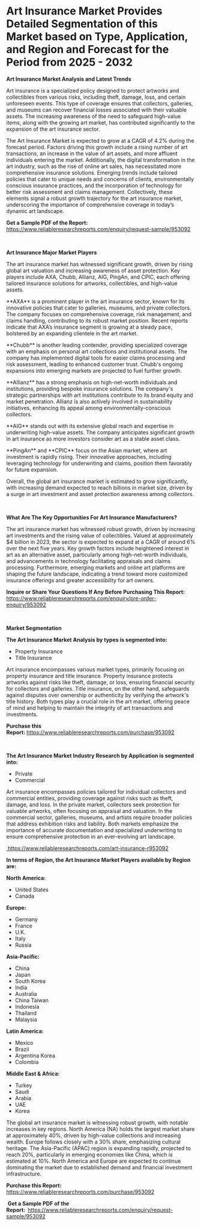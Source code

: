 <p><h1>Art Insurance Market Provides Detailed Segmentation of this Market based on Type, Application, and Region and Forecast for the Period from 2025 - 2032</h1></p><p><strong>Art Insurance Market Analysis and Latest Trends</strong></p>
<p><p>Art insurance is a specialized policy designed to protect artworks and collectibles from various risks, including theft, damage, loss, and certain unforeseen events. This type of coverage ensures that collectors, galleries, and museums can recover financial losses associated with their valuable assets. The increasing awareness of the need to safeguard high-value items, along with the growing art market, has contributed significantly to the expansion of the art insurance sector.</p><p>The Art Insurance Market is expected to grow at a CAGR of 4.2% during the forecast period. Factors driving this growth include a rising number of art transactions, an increase in the value of art assets, and more affluent individuals entering the market. Additionally, the digital transformation in the art industry, such as the rise of online art sales, has necessitated more comprehensive insurance solutions. Emerging trends include tailored policies that cater to unique needs and concerns of clients, environmentally conscious insurance practices, and the incorporation of technology for better risk assessment and claims management. Collectively, these elements signal a robust growth trajectory for the art insurance market, underscoring the importance of comprehensive coverage in today’s dynamic art landscape.</p></p>
<p><strong>Get a Sample PDF of the Report:&nbsp;</strong> <a href="https://www.reliableresearchreports.com/enquiry/request-sample/953092?utm_campaign=2840&utm_medium=2&utm_source=Github&utm_content=ia&utm_term=17042025&utm_id=art-insurance">https://www.reliableresearchreports.com/enquiry/request-sample/953092</a></p>
<p>&nbsp;</p>
<p><strong>Art Insurance Major Market Players</strong></p>
<p><p>The art insurance market has witnessed significant growth, driven by rising global art valuation and increasing awareness of asset protection. Key players include AXA, Chubb, Allianz, AIG, PingAn, and CPIC, each offering tailored insurance solutions for artworks, collectibles, and high-value assets.</p><p>**AXA** is a prominent player in the art insurance sector, known for its innovative policies that cater to galleries, museums, and private collectors. The company focuses on comprehensive coverage, risk management, and claims handling, contributing to its robust market position. Recent reports indicate that AXA’s insurance segment is growing at a steady pace, bolstered by an expanding clientele in the art market.</p><p>**Chubb** is another leading contender, providing specialized coverage with an emphasis on personal art collections and institutional assets. The company has implemented digital tools for easier claims processing and risk assessment, leading to enhanced customer trust. Chubb's ongoing expansions into emerging markets are projected to fuel further growth.</p><p>**Allianz** has a strong emphasis on high-net-worth individuals and institutions, providing bespoke insurance solutions. The company's strategic partnerships with art institutions contribute to its brand equity and market penetration. Allianz is also actively involved in sustainability initiatives, enhancing its appeal among environmentally-conscious collectors.</p><p>**AIG** stands out with its extensive global reach and expertise in underwriting high-value assets. The company anticipates significant growth in art insurance as more investors consider art as a stable asset class.</p><p>**PingAn** and **CPIC** focus on the Asian market, where art investment is rapidly rising. Their innovative approaches, including leveraging technology for underwriting and claims, position them favorably for future expansion.</p><p>Overall, the global art insurance market is estimated to grow significantly, with increasing demand expected to reach billions in market size, driven by a surge in art investment and asset protection awareness among collectors.</p></p>
<p>&nbsp;</p>
<p><strong>What Are The Key Opportunities For Art Insurance Manufacturers?</strong></p>
<p><p>The art insurance market has witnessed robust growth, driven by increasing art investments and the rising value of collectibles. Valued at approximately $4 billion in 2023, the sector is expected to expand at a CAGR of around 6% over the next five years. Key growth factors include heightened interest in art as an alternative asset, particularly among high-net-worth individuals, and advancements in technology facilitating appraisals and claims processing. Furthermore, emerging markets and online art platforms are shaping the future landscape, indicating a trend toward more customized insurance offerings and greater accessibility for art owners.</p></p>
<p><strong>Inquire or Share Your Questions If Any Before Purchasing This Report:</strong> <a href="https://www.reliableresearchreports.com/enquiry/pre-order-enquiry/953092?utm_campaign=2840&utm_medium=2&utm_source=Github&utm_content=ia&utm_term=17042025&utm_id=art-insurance">https://www.reliableresearchreports.com/enquiry/pre-order-enquiry/953092</a></p>
<p>&nbsp;</p>
<p><strong>Market Segmentation</strong></p>
<p><strong>The Art Insurance Market Analysis by types is segmented into:</strong></p>
<p><ul><li>Property Insurance</li><li>Title Insurance</li></ul></p>
<p><p>Art insurance encompasses various market types, primarily focusing on property insurance and title insurance. Property insurance protects artworks against risks like theft, damage, or loss, ensuring financial security for collectors and galleries. Title insurance, on the other hand, safeguards against disputes over ownership or authenticity by verifying the artwork's title history. Both types play a crucial role in the art market, offering peace of mind and helping to maintain the integrity of art transactions and investments.</p></p>
<p><strong>Purchase this Report:&nbsp;</strong><a href="https://www.reliableresearchreports.com/purchase/953092?utm_campaign=2840&utm_medium=2&utm_source=Github&utm_content=ia&utm_term=17042025&utm_id=art-insurance">https://www.reliableresearchreports.com/purchase/953092</a></p>
<p>&nbsp;</p>
<p><strong>The Art Insurance Market Industry Research by Application is segmented into:</strong></p>
<p><ul><li>Private</li><li>Commercial</li></ul></p>
<p><p>Art insurance encompasses policies tailored for individual collectors and commercial entities, providing coverage against risks such as theft, damage, and loss. In the private market, collectors seek protection for valuable artworks, often focusing on appraisal and valuation. In the commercial sector, galleries, museums, and artists require broader policies that address exhibition risks and liability. Both markets emphasize the importance of accurate documentation and specialized underwriting to ensure comprehensive protection in an ever-evolving art landscape.</p></p>
<p><a href="https://www.reliableresearchreports.com/art-insurance-r953092?utm_campaign=2840&utm_medium=2&utm_source=Github&utm_content=ia&utm_term=17042025&utm_id=art-insurance">&nbsp;https://www.reliableresearchreports.com/art-insurance-r953092</a></p>
<p><strong>In terms of Region, the Art Insurance Market Players available by Region are:</strong></p>
<p>
    <p> <strong> North America: </strong>
        <ul>
            <li>United States</li>
            <li>Canada</li>
        </ul>
        </p> 
    <p> <strong> Europe: </strong>
        <ul>
            <li>Germany</li>
            <li>France</li>
            <li>U.K.</li>
            <li>Italy</li>
            <li>Russia</li>
        </ul>
        </p> 
    <p> <strong> Asia-Pacific: </strong>
        <ul>
            <li>China</li>
            <li>Japan</li>
            <li>South Korea</li>
            <li>India</li>
            <li>Australia</li>
            <li>China Taiwan</li>
            <li>Indonesia</li>
            <li>Thailand</li>
            <li>Malaysia</li>
        </ul>
        </p> 
    <p> <strong> Latin America: </strong>
        <ul>
            <li>Mexico</li>
            <li>Brazil</li>
            <li>Argentina Korea</li>
            <li>Colombia</li>
        </ul>
        </p> 
    <p> <strong> Middle East & Africa: </strong>
        <ul>
            <li>Turkey</li>
            <li>Saudi</li>
            <li>Arabia</li>
            <li>UAE</li>
            <li>Korea</li>
        </ul>
    </p>
    </p>
<p><p>The global art insurance market is witnessing robust growth, with notable increases in key regions. North America (NA) holds the largest market share at approximately 40%, driven by high-value collections and increasing wealth. Europe follows closely with a 30% share, emphasizing cultural heritage. The Asia-Pacific (APAC) region is expanding rapidly, projected to reach 20%, particularly in emerging economies like China, which is estimated at 10%. North America and Europe are expected to continue dominating the market due to established demand and financial investment infrastructure.</p></p>
<p><strong>Purchase this Report: </strong><a href="https://www.reliableresearchreports.com/purchase/953092?utm_campaign=2840&utm_medium=2&utm_source=Github&utm_content=ia&utm_term=17042025&utm_id=art-insurance">https://www.reliableresearchreports.com/purchase/953092</a></p>
<p>&nbsp;<strong>Get a Sample PDF of the Report:&nbsp;&nbsp;</strong><a href="https://www.reliableresearchreports.com/enquiry/request-sample/953092?utm_campaign=2840&utm_medium=2&utm_source=Github&utm_content=ia&utm_term=17042025&utm_id=art-insurance">https://www.reliableresearchreports.com/enquiry/request-sample/953092</a></p>
<p><strong></strong></p>
<p><p></p><p></p><p></p></p>